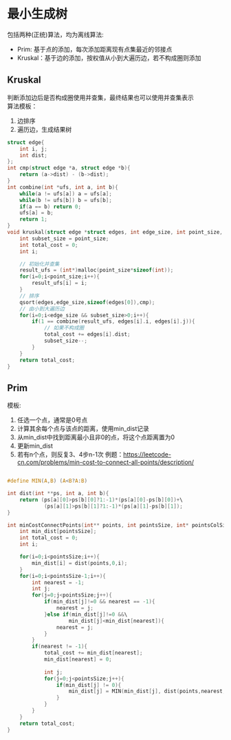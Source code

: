 # 最小生成树

包括两种(正统)算法，均为离线算法:
- Prim: 基于点的添加，每次添加距离现有点集最近的邻接点
- Kruskal：基于边的添加，按权值从小到大遍历边，若不构成圈则添加

## Kruskal
判断添加边后是否构成圈使用并查集，最终结果也可以使用并查集表示  
算法模板：
1. 边排序
2. 遍历边，生成结果树
```C
struct edge{
    int i, j;
    int dist;
};
int cmp(struct edge *a, struct edge *b){
    return (a->dist) - (b->dist);
}
int combine(int *ufs, int a, int b){
    while(a != ufs[a]) a = ufs[a];
    while(b != ufs[b]) b = ufs[b];
    if(a == b) return 0;
    ufs[a] = b;
    return 1;
}
void kruskal(struct edge *struct edges, int edge_size, int point_size, int *result_ufs){
    int subset_size = point_size;
    int total_cost = 0;
    int i;

    // 初始化并查集
    result_ufs = (int*)malloc(point_size*sizeof(int));
    for(i=0;i<point_size;i++){
        result_ufs[i] = i;
    }
    // 排序
    qsort(edges,edge_size,sizeof(edges[0]),cmp);
    // 由小到大遍历边
    for(i=0;i<edge_size && subset_size>0;i++){
        if(1 == combine(result_ufs, edges[i].i, edges[i].j)){
            // 如果不构成圈
            total_cost += edges[i].dist;
            subset_size--;
        }
    }
    return total_cost;
}
```

## Prim
模板:
1. 任选一个点，通常是0号点
2. 计算其余每个点与该点的距离，使用min_dist记录
3. 从min_dist中找到距离最小且非0的点，将这个点距离置为0
4. 更新min_dist
5. 若有n个点，则反复3、4步n-1次
例题：https://leetcode-cn.com/problems/min-cost-to-connect-all-points/description/
```C

#define MIN(A,B) (A<B?A:B)

int dist(int **ps, int a, int b){
    return (ps[a][0]>ps[b][0]?1:-1)*(ps[a][0]-ps[b][0])+\
            (ps[a][1]>ps[b][1]?1:-1)*(ps[a][1]-ps[b][1]);
}

int minCostConnectPoints(int** points, int pointsSize, int* pointsColSize){
    int min_dist[pointsSize];
    int total_cost = 0;
    int i;

    for(i=0;i<pointsSize;i++){
        min_dist[i] = dist(points,0,i);
    }
    for(i=0;i<pointsSize-1;i++){
        int nearest = -1;
        int j;
        for(j=0;j<pointsSize;j++){
            if(min_dist[j]!=0 && nearest == -1){
                nearest = j;
            }else if(min_dist[j]!=0 &&\
                    min_dist[j]<min_dist[nearest]){
                nearest = j;
            }
        }
        if(nearest != -1){
            total_cost += min_dist[nearest];
            min_dist[nearest] = 0;
            
            int j;
            for(j=0;j<pointsSize;j++){
                if(min_dist[j] != 0){
                    min_dist[j] = MIN(min_dist[j], dist(points,nearest,j));
                }
            }
        }
    }
    return total_cost;
}
```